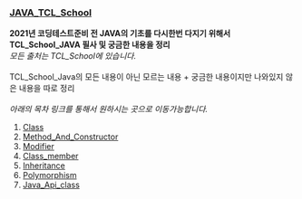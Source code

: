 ### [JAVA_TCL_School](http://www.tcpschool.com/java/intro)


__2021년 코딩테스트준비 전 JAVA의 기초를 다시한번 다지기 위해서 TCL_School_JAVA 필사 및 궁금한 내용을 정리__ </br>
_모든 출처는 TCL_School에 있습니다._ 
</br></br>
TCL_School_Java의 모든 내용이 아닌 모르는 내용 + 궁금한 내용이지만 나와있지 않은 내용을 따로 정리
</br>
</br>
_아래의 목차 링크를 통해서 원하시는 곳으로 이동가능합니다._

1. [Class](https://github.com/llhbum/JAVA_TCL_School/blob/master/src/Class.java)
2. [Method_And_Constructor](https://github.com/llhbum/JAVA_TCL_School/blob/master/src/Method_And_Constructor.java)
3. [Modifier](https://github.com/llhbum/JAVA_TCL_School/blob/master/src/Modifier.java)
4. [Class_member](https://github.com/llhbum/JAVA_TCL_School/blob/master/src/Class_member.java)
5. [Inheritance](https://github.com/llhbum/JAVA_TCL_School/blob/master/src/Inheritance.java)
6. [Polymorphism](https://github.com/llhbum/JAVA_TCL_School/blob/master/src/Polymorphism.java)
7. [Java_Api_class](https://github.com/llhbum/JAVA_TCL_School/blob/master/src/Java_Api_class.java)





